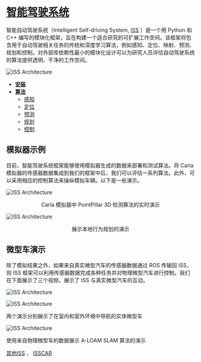 # [智能驾驶系统](https://tis.ios.ac.cn/iss/) 

智能自动驾驶系统（Intelligent Self-driving System, [ISS](https://github.com/CAS-LRJ/ISS) ）是一个用 Python 和 C++ 编写的模块化框架，旨在构建一个适合研究的可扩展工作空间。该框架将包含用于自动驾驶相关任务的传统和深度学习算法，例如感知、定位、映射、预测、规划和控制。对外部库依赖性最小的模块化设计可以为研究人员评估自动驾驶系统的算法提供透明、干净的工作空间。

![ISS Architecture](img/ecosys_iss/ISS_Framework.png)

* [__安装__](iss_install.md)
* [__算法__](iss_install.md)
    * [感知](algorithms/perception.md)
    * [定位](algorithms/localization.md)
    * [预测](algorithms/prediction.md)
    * [规划](algorithms/planning.md)
    * [控制](algorithms/control.md)



## 模拟器示例

目前，智能驾驶系统框架能够使用模拟器生成的数据来部署和测试算法。将 Carla 模拟器的传感器数据集成到我们的框架中后，我们可以评估一系列算法。此外，可以采用相应的控制算法来操纵模拟车辆。以下是一些演示。

<!-- ![type:video](img/ecosys_iss/following_1.mp4) --> 
![ISS Architecture](img/ecosys_iss/following_1.gif)
<center> Carla 模拟器中 PointPillar 3D 检测算法的实时演示 </center>
<p> </p>

![ISS Architecture](img/ecosys_iss/local_planning.gif)

<center> 展示本地行为规划的演示 </center>
<p> </p>


## 微型车演示
除了模拟结果之外，如果来自真实微型汽车的传感器数据通过 ROS 传输回 ISS，则 ISS 框架可以利用传感器数据完成各种任务并对物理微型汽车进行控制。我们在下面展示了三个视频，展示了 ISS 与真实微型汽车的互动。

![ISS Architecture](img/ecosys_iss/nav_indoor_small.gif)

![ISS Architecture](img/ecosys_iss/nav_outdoor_small.gif)

两个演示分别展示了在室内和室外环境中导航的实体微型车

![ISS Architecture](img/ecosys_iss/localization_aloam_small.gif)

使用来自物理微型车的数据展示 A-LOAM SLAM 算法的演示

[其他ISS](https://github.com/AholicJH/ISS) 、 [ISSCAR](https://github.com/AholicJH/ISSCAR)

